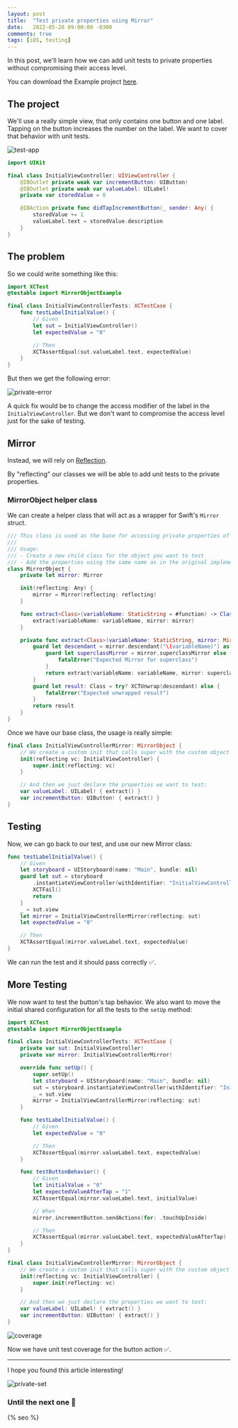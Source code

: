 ```yaml
---
layout: post
title:  "Test private properties using Mirror"
date:   2022-05-28 09:00:00 -0300
comments: true
tags: [iOS, testing]
---
```


In this post, we'll learn how we can add unit tests to private properties without compromising their access level.

You can download the Example project [here](https://github.com/mdb1/MirrorObjectExample).

## The project

We'll use a really simple view, that only contains one button and one label.
Tapping on the button increases the number on the label.
We want to cover that behavior with unit tests.

![test-app]({{static.static_files}}/resources/test-private-properties/example-app.png)

```swift
import UIKit

final class InitialViewController: UIViewController {
    @IBOutlet private weak var incrementButton: UIButton!
    @IBOutlet private weak var valueLabel: UILabel!
    private var storedValue = 0

    @IBAction private func didTapIncrementButton(_ sender: Any) {
        storedValue += 1
        valueLabel.text = storedValue.description
    }
}
```

## The problem
So we could write something like this:

```swift
import XCTest
@testable import MirrorObjectExample

final class InitialViewControllerTests: XCTestCase {
    func testLabelInitialValue() {
        // Given
        let sut = InitialViewController()
        let expectedValue = "0"

        // Then
        XCTAssertEqual(sut.valueLabel.text, expectedValue)
    }
}
```

But then we get the following error:

![private-error]({{static.static_files}}/resources/test-private-properties/inaccessible-private.png)

A quick fix would be to change the access modifier of the label in the `InitialViewController`. But we don't want to compromise the access level just for the sake of testing.

## Mirror
Instead, we will rely on [Reflection](https://www.swiftbysundell.com/articles/reflection-in-swift/).

By "reflecting" our classes we will be able to add unit tests to the private properties.

### MirrorObject helper class
We can create a helper class that will act as a wrapper for Swift's `Mirror` struct.

```swift
/// This class is used as the base for accessing private properties of objects.
///
/// Usage:
/// - Create a new child class for the object you want to test
/// - Add the properties using the same name as in the original implementation.
class MirrorObject {
    private let mirror: Mirror

    init(reflecting: Any) {
        mirror = Mirror(reflecting: reflecting)
    }

    func extract<Class>(variableName: StaticString = #function) -> Class {
        extract(variableName: variableName, mirror: mirror)
    }

    private func extract<Class>(variableName: StaticString, mirror: Mirror) -> Class {
        guard let descendant = mirror.descendant("\(variableName)") as? Class else {
            guard let superclassMirror = mirror.superclassMirror else {
                fatalError("Expected Mirror for superclass")
            }
            return extract(variableName: variableName, mirror: superclassMirror)
        }
        guard let result: Class = try? XCTUnwrap(descendant) else {
            fatalError("Expected unwrapped result")
        }
        return result
    }
}
```

Once we have our base class, the usage is really simple:

```swift
final class InitialViewControllerMirror: MirrorObject {
    // We create a custom init that calls super with the custom object
    init(reflecting vc: InitialViewController) {
        super.init(reflecting: vc)
    }

    // And then we just declare the properties we want to test:
    var valueLabel: UILabel! { extract() }
    var incrementButton: UIButton! { extract() }
}
```

## Testing

Now, we can go back to our test, and use our new Mirror class:

```swift
func testLabelInitialValue() {
    // Given
    let storyboard = UIStoryboard(name: "Main", bundle: nil)
    guard let sut = storyboard
        .instantiateViewController(withIdentifier: "InitialViewController") as? InitialViewController else {
        XCTFail()
        return
    }
    _ = sut.view
    let mirror = InitialViewControllerMirror(reflecting: sut)
    let expectedValue = "0"

    // Then
    XCTAssertEqual(mirror.valueLabel.text, expectedValue)
}
```

We can run the test and it should pass correctly ✅.

## More Testing

We now want to test the button's tap behavior. We also want to move the initial shared configuration for all the tests to the `setUp` method:

```swift
import XCTest
@testable import MirrorObjectExample

final class InitialViewControllerTests: XCTestCase {
    private var sut: InitialViewController!
    private var mirror: InitialViewControllerMirror!

    override func setUp() {
        super.setUp()
        let storyboard = UIStoryboard(name: "Main", bundle: nil)
        sut = storyboard.instantiateViewController(withIdentifier: "InitialViewController") as? InitialViewController
        _ = sut.view
        mirror = InitialViewControllerMirror(reflecting: sut)
    }

    func testLabelInitialValue() {
        // Given
        let expectedValue = "0"

        // Then
        XCTAssertEqual(mirror.valueLabel.text, expectedValue)
    }

    func testButtonBehavior() {
        // Given
        let initialValue = "0"
        let expectedValueAfterTap = "1"
        XCTAssertEqual(mirror.valueLabel.text, initialValue)

        // When
        mirror.incrementButton.sendActions(for: .touchUpInside)

        // Then
        XCTAssertEqual(mirror.valueLabel.text, expectedValueAfterTap)
    }
}

final class InitialViewControllerMirror: MirrorObject {
    // We create a custom init that calls super with the custom object
    init(reflecting vc: InitialViewController) {
        super.init(reflecting: vc)
    }

    // And then we just declare the properties we want to test:
    var valueLabel: UILabel! { extract() }
    var incrementButton: UIButton! { extract() }
}
```

![coverage]({{static.static_files}}/resources/test-private-properties/coverage.png)

Now we have unit test coverage for the button action ✅.

---

I hope you found this article interesting!

![private-set]({{static.static_files}}/resources/test-private-properties/private(set).jpeg)

### Until the next one 👋

<!-- Do not remove - SEO meta tags -->
{% seo %}